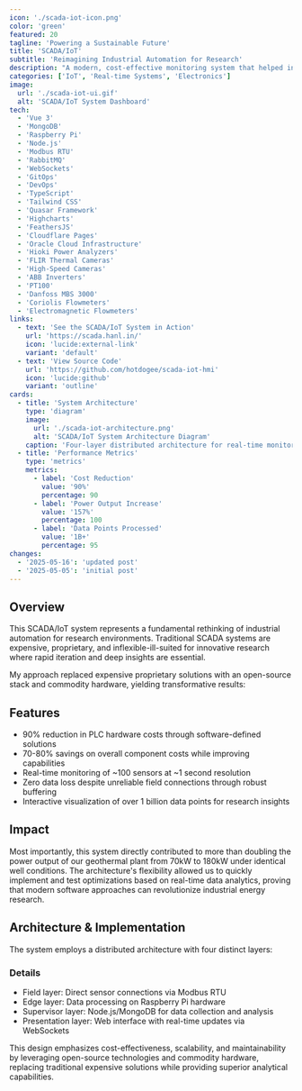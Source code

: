 ```yaml
---
icon: './scada-iot-icon.png'
color: 'green'
featured: 20
tagline: 'Powering a Sustainable Future'
title: 'SCADA/IoT'
subtitle: 'Reimagining Industrial Automation for Research'
description: "A modern, cost-effective monitoring system that helped increase power output from 70kW to 180kW in Taiwan's pioneering geothermal project. This system demonstrates how open-source technology can outperform expensive proprietary solutions while providing deeper insights for research and optimization."
categories: ['IoT', 'Real-time Systems', 'Electronics']
image:
  url: './scada-iot-ui.gif'
  alt: 'SCADA/IoT System Dashboard'
tech:
  - 'Vue 3'
  - 'MongoDB'
  - 'Raspberry Pi'
  - 'Node.js'
  - 'Modbus RTU'
  - 'RabbitMQ'
  - 'WebSockets'
  - 'GitOps'
  - 'DevOps'
  - 'TypeScript'
  - 'Tailwind CSS'
  - 'Quasar Framework'
  - 'Highcharts'
  - 'FeathersJS'
  - 'Cloudflare Pages'
  - 'Oracle Cloud Infrastructure'
  - 'Hioki Power Analyzers'
  - 'FLIR Thermal Cameras'
  - 'High-Speed Cameras'
  - 'ABB Inverters'
  - 'PT100'
  - 'Danfoss MBS 3000'
  - 'Coriolis Flowmeters'
  - 'Electromagnetic Flowmeters'
links:
  - text: 'See the SCADA/IoT System in Action'
    url: 'https://scada.hanl.in/'
    icon: 'lucide:external-link'
    variant: 'default'
  - text: 'View Source Code'
    url: 'https://github.com/hotdogee/scada-iot-hmi'
    icon: 'lucide:github'
    variant: 'outline'
cards:
  - title: 'System Architecture'
    type: 'diagram'
    image:
      url: './scada-iot-architecture.png'
      alt: 'SCADA/IoT System Architecture Diagram'
    caption: 'Four-layer distributed architecture for real-time monitoring and control of geothermal power systems.'
  - title: 'Performance Metrics'
    type: 'metrics'
    metrics:
      - label: 'Cost Reduction'
        value: '90%'
        percentage: 90
      - label: 'Power Output Increase'
        value: '157%'
        percentage: 100
      - label: 'Data Points Processed'
        value: '1B+'
        percentage: 95
changes:
  - '2025-05-16': 'updated post'
  - '2025-05-05': 'initial post'
---
```


## Overview

This SCADA/IoT system represents a fundamental rethinking of industrial automation for research environments. Traditional SCADA systems are expensive, proprietary, and inflexible-ill-suited for innovative research where rapid iteration and deep insights are essential.

My approach replaced expensive proprietary solutions with an open-source stack and commodity hardware, yielding transformative results:

## Features

- 90% reduction in PLC hardware costs through software-defined solutions
- 70-80% savings on overall component costs while improving capabilities
- Real-time monitoring of ~100 sensors at ~1 second resolution
- Zero data loss despite unreliable field connections through robust buffering
- Interactive visualization of over 1 billion data points for research insights

## Impact

Most importantly, this system directly contributed to more than doubling the power output of our geothermal plant from 70kW to 180kW under identical well conditions. The architecture's flexibility allowed us to quickly implement and test optimizations based on real-time data analytics, proving that modern software approaches can revolutionize industrial energy research.

## Architecture & Implementation

The system employs a distributed architecture with four distinct layers:

### Details

- Field layer: Direct sensor connections via Modbus RTU
- Edge layer: Data processing on Raspberry Pi hardware
- Supervisor layer: Node.js/MongoDB for data collection and analysis
- Presentation layer: Web interface with real-time updates via WebSockets

This design emphasizes cost-effectiveness, scalability, and maintainability by leveraging open-source technologies and commodity hardware, replacing traditional expensive solutions while providing superior analytical capabilities.
